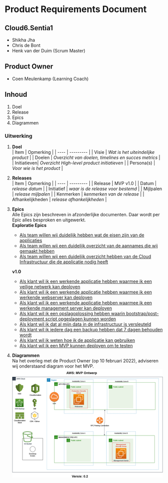 # Product Requirements Document
## Cloud6.Sentia1
- Shikha Jha
- Chris de Bont
- Henk van der Duim (Scrum Master)

## Product Owner
- Coen Meulenkamp (Learning Coach)

## Inhoud
1. Doel
2. Release
3. Epics
4. Diagrammen

### Uitwerking
1. **Doel**  
   | Item | Opmerking |
   | ---- | --------- |
   | Visie | *Wat is het uiteindelijke product* |
   | Doelen | *Overzicht van doelen, timelines en succes metrics* |
   | Initiatieven| *Overzicht High-level product initiatieven* |
   | Persona(s) | *Voor wie is het product* |

2. **Releases**  
   | Item | Opmerking |
   | ---- | --------- |
   | Release | MVP v1.0 |
   | Datum | *release datum* |
   | Initiatief | *waar is de release voor bestemd* |
   | Mijlpalen | *release mijlpalen* |
   | Kenmerken | *kenmerken van de release* |
   | Afhankelijkheden | *release afhankelijkheden* |
  
3. **Epics**  
   Alle Epics zijn beschreven in afzonderlijke documenten. Daar wordt per Epic alles besproken en uitgewerkt.  
   **Exploratie Epics**  
   - [Als team willen wij duidelijk hebben wat de eisen zijn van de applicaties](../07_Project/Epic01.md)
   - [Als team willen wij een duidelijk overzicht van de aannames die wij gemaakt hebben](../07_Project/Epic02.md)
   - [Als team willen wij een duidelijk overzicht hebben van de Cloud Infrastructuur die de applicatie nodig heeft](../07_Project/Epic03.md)  

   **v1.0**
   - [Als klant wil ik een werkende applicatie hebben waarmee ik een veilige netwerk kan deployen](../07_Project/Epic04.md)
   - [Als klant wil ik een werkende applicatie hebben waarmee ik een werkende webserver kan deployen](../07_Project/Epic05.md)
   - [Als klant wil ik een werkende applicatie hebben waarmee ik een werkende management server kan deployen](../07_Project/Epic06.md)
   - [Als klant wil ik een opslagoplossing hebben waarin bootstrap/post-deployment script opgeslagen kunnen worden](../07_Project/Epic07.md)
   - [Als klant wil ik dat al mijn data in de infrastructuur is versleuteld](../07_Project/Epic08.md)
   - [Als klant wil ik iedere dag een backup hebben dat 7 dagen behouden wordt](../07_Project/Epic09.md)
   - [Als klant wil ik weten hoe ik de applicatie kan gebruiken](../07_Project/Epic10.md)
   - [Als klant wil ik een MVP kunnen deployen om te testen](../07_Project/Epic11.md)
  
4. **Diagrammen**  
Na het overleg met de Product Owner (op 10 februari 2022), adviseren wij onderstaand diagram voor het MVP.  
![awsdiagram](../00_includes/Cloud6Sentia1_diagram_0_3.drawio.png)
